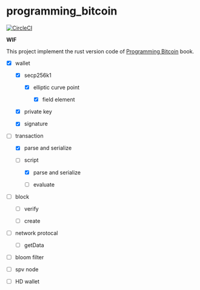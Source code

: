 # programming_bitcoin 
[![CircleCI](https://circleci.com/gh/frostRed/programming_bitcoin.svg?style=svg)](https://circleci.com/gh/frostRed/programming_bitcoin)

**WIF**

This project implement the rust version code of [Programming Bitcoin](https://programmingbitcoin.com/) book.

- [x] wallet

    - [x] secp256k1

        - [x] elliptic curve point

           - [x] field element

    - [x] private key
    
    - [x] signature

- [ ] transaction

    - [x] parse and serialize
    
    - [ ] script
    
        - [x] parse and serialize
        
        - [ ] evaluate

- [ ] block

    - [ ] verify
    
    - [ ] create
    
- [ ] network protocal

    - [ ] getData

- [ ] bloom filter

- [ ] spv node

- [ ] HD wallet
